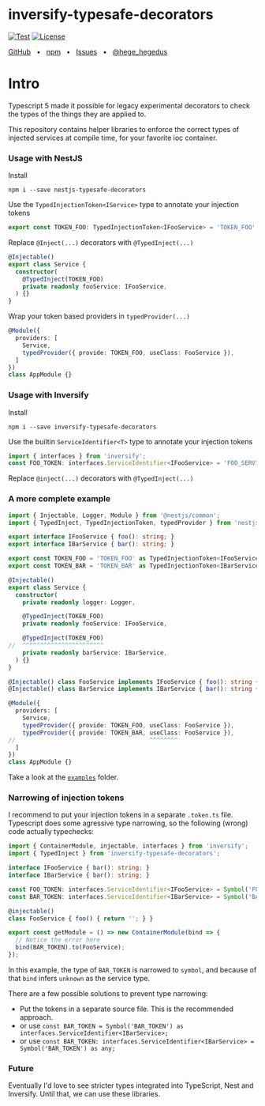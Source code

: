 # inversify-typesafe-decorators

<p>
  <a href="https://github.com/sorgloomer/ts-typesafe-decorators/actions?query=branch%3Amaster"><img src="https://github.com/sorgloomer/ts-typesafe-decorators/actions/workflows/test.yml/badge.svg?event=push&branch=master" alt="Test" /></a>
  <a href="https://opensource.org/licenses/MIT" rel="nofollow"><img src="https://img.shields.io/github/license/sorgloomer/ts-typesafe-decorators" alt="License"></a>
</p>

<div>
  <a href="https://github.com/sorgloomer/ts-typesafe-decorators">GitHub</a>
  <span>&nbsp;&nbsp;•&nbsp;&nbsp;</span>
  <a href="https://www.npmjs.com/package/typesafe-decorators">npm</a>
  <span>&nbsp;&nbsp;•&nbsp;&nbsp;</span>
  <a href="https://github.com/sorgloomer/ts-typesafe-decorators/issues/new">Issues</a>
  <span>&nbsp;&nbsp;•&nbsp;&nbsp;</span>
  <a href="https://twitter.com/hege_hegedus">@hege_hegedus</a>
  <br />
</div>

# Intro

Typescript 5 made it possible for legacy experimental decorators to check the types of the things they are applied to.

This repository contains helper libraries to enforce the correct types of injected services at compile time, for your
favorite ioc container.


### Usage with NestJS

Install

```shell
npm i --save nestjs-typesafe-decorators
```

Use the `TypedInjectionToken<IService>` type to annotate your injection tokens

```typescript
export const TOKEN_FOO: TypedInjectionToken<IFooService> = 'TOKEN_FOO';
```

Replace `@Inject(...)` decorators with `@TypedInject(...)`

```typescript
@Injectable()
export class Service {
  constructor(
    @TypedInject(TOKEN_FOO)
    private readonly fooService: IFooService,
  ) {}
}
```

Wrap your token based providers in `typedProvider(...)`

```typescript
@Module({
  providers: [
    Service,
    typedProvider({ provide: TOKEN_FOO, useClass: FooService }),
  ]
})
class AppModule {}
```


### Usage with Inversify

Install

```shell
npm i --save inversify-typesafe-decorators
```

Use the builtin `ServiceIdentifier<T>` type to annotate your injection tokens

```typescript
import { interfaces } from 'inversify';
const FOO_TOKEN: interfaces.ServiceIdentifier<IFooService> = 'FOO_SERVICE_TOKEN';
```

Replace `@inject(...)` decorators with `@TypedInject(...)`


### A more complete example

```typescript
import { Injectable, Logger, Module } from '@nestjs/common';
import { TypedInject, TypedInjectionToken, typedProvider } from 'nestjs-typesafe-decorators';

export interface IFooService { foo(): string; }
export interface IBarService { bar(): string; }

export const TOKEN_FOO = 'TOKEN_FOO' as TypedInjectionToken<IFooService>;
export const TOKEN_BAR = 'TOKEN_BAR' as TypedInjectionToken<IBarService>;

@Injectable()
export class Service {
  constructor(
    private readonly logger: Logger,

    @TypedInject(TOKEN_FOO)
    private readonly fooService: IFooService,

    @TypedInject(TOKEN_FOO)
//  ^^^^^^^^^^^^^^^^^^^^^^^
    private readonly barService: IBarService,
  ) {}
}

@Injectable() class FooService implements IFooService { foo(): string { return '' }; }
@Injectable() class BarService implements IBarService { bar(): string { return '' }; }

@Module({
  providers: [
    Service,
    typedProvider({ provide: TOKEN_FOO, useClass: FooService }),
    typedProvider({ provide: TOKEN_BAR, useClass: FooService }),
//                                      ^^^^^^^^
  ]
})
class AppModule {}
```

Take a look at the [`examples`](./examples) folder.


### Narrowing of injection tokens

I recommend to put your injection tokens in a separate `.token.ts` file.
Typescript does some agressive type narrowing, so the following (wrong) code actually typechecks:

```typescript
import { ContainerModule, injectable, interfaces } from 'inversify';
import { TypedInject } from 'inversify-typesafe-decorators';

interface IFooService { bar(): string; }
interface IBarService { bar(): string; }

const FOO_TOKEN: interfaces.ServiceIdentifier<IFooService> = Symbol('FOO_TOKEN');
const BAR_TOKEN: interfaces.ServiceIdentifier<IBarService> = Symbol('BAR_TOKEN');

@injectable()
class FooService { foo() { return ''; } }

export const getModule = () => new ContainerModule(bind => {
  // Notice the error here
  bind(BAR_TOKEN).to(FooService);
});
```

In this example, the type of `BAR_TOKEN` is narrowed to `symbol`, and because of that `bind`
infers `unknown` as the service type.

There are a few possible solutions to prevent type narrowing:

- Put the tokens in a separate source file. This is the recommended approach.
- or use `const BAR_TOKEN = Symbol('BAR_TOKEN') as interfaces.ServiceIdentifier<IBarService>;`
- or use `const BAR_TOKEN: interfaces.ServiceIdentifier<IBarService> = Symbol('BAR_TOKEN') as any;`


### Future

Eventually I'd love to see stricter types integrated into TypeScript, Nest and Inversify. Until that,
we can use these libraries.
